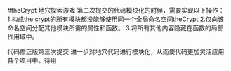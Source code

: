 #theCrypt
地穴探索游戏
第二次提交的代码模块化的时候，需要实现以下操作：
    1.构成the crypt的所有模块都没能够使用同一个全局命名空间theCrypt
    2.仅向该命名空间分配其他模块所需的属性和函数。
    3.将所有其他内容隐藏在函数的局部作用域中。


代码修正版第三次提交
进一步对地穴代码进行模块化，从而使代码更加灵活应用各个项目中。待用
